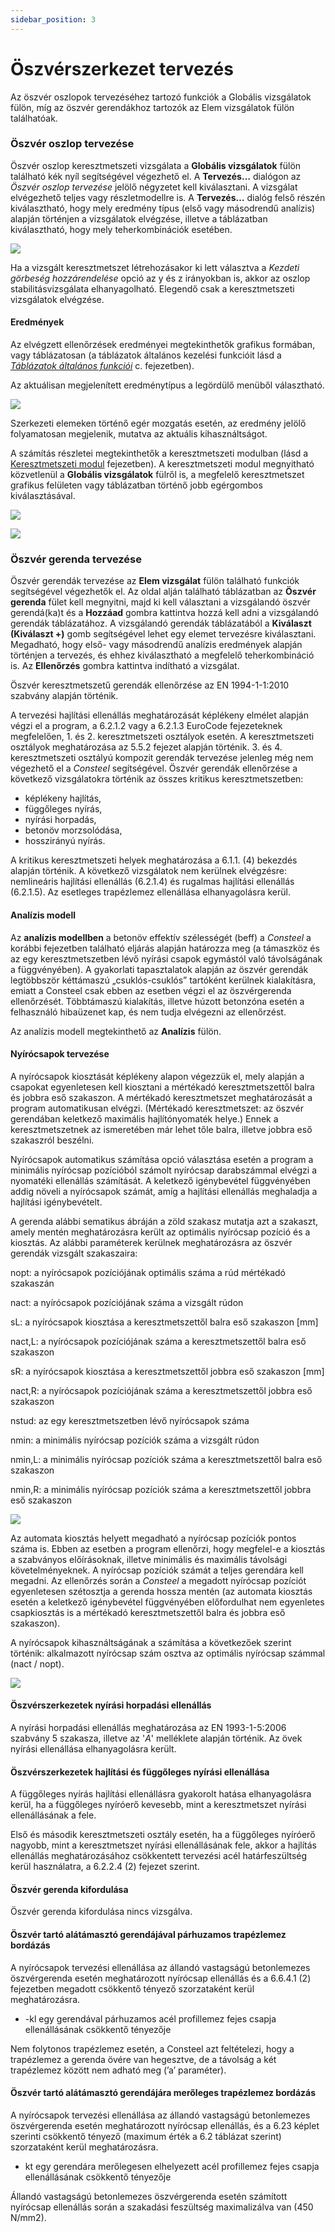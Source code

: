 ```yaml
---
sidebar_position: 3
---
```

# Öszvérszerkezet tervezés

<!-- wp:paragraph -->

Az öszvér oszlopok tervezéséhez tartozó funkciók a Globális vizsgálatok fülön, míg az öszvér gerendákhoz tartozók az Elem vizsgálatok fülön találhatóak.

<!-- /wp:paragraph -->

<!-- wp:heading {"level":3} -->

### Öszvér oszlop tervezése

<!-- /wp:heading -->

<!-- wp:paragraph -->

Öszvér oszlop keresztmetszeti vizsgálata a **Globális vizsgálatok** fülön található kék nyíl segítségével végezhető el. A **Tervezés…** dialógon az _Öszvér oszlop tervezése_ jelölő négyzetet kell kiválasztani. A vizsgálat elvégezhető teljes vagy részletmodellre is. A **Tervezés…** dialóg felső részén kiválasztható, hogy mely eredmény típus (első vagy másodrendű analízis) alapján történjen a vizsgálatok elvégzése, illetve a táblázatban kiválasztható, hogy mely teherkombinációk esetében.

<!-- /wp:paragraph -->

<!-- wp:image {"align":"center","id":37184,"width":466,"height":410,"sizeSlug":"full","linkDestination":"media","className":"is-style-editorskit-rounded"} -->

[![](https://consteelsoftware.com/wp-content/uploads/2022/06/dial_oszver_szelveny.png)](./img/wp-content-uploads-2022-06-dial_oszver_szelveny.png)

<!-- /wp:image -->

<!-- wp:paragraph -->

Ha a vizsgált keresztmetszet létrehozásakor ki lett választva a _Kezdeti görbeség hozzárendelése_ opció az y és z irányokban is, akkor az oszlop stabilitásvizsgálata elhanyagolható. Elegendő csak a keresztmetszeti vizsgálatok elvégzése.

<!-- /wp:paragraph -->

<!-- wp:heading {"level":4} -->

#### Eredmények

<!-- /wp:heading -->

<!-- wp:paragraph -->

Az elvégzett ellenőrzések eredményei megtekinthetők grafikus formában, vagy táblázatosan (a táblázatok általános kezelési funkcióit lásd a _[Táblázatok általános funkciói](../1_0_general-description/1_4_general-functions-for-tables.md)_ c. fejezetben).

<!-- /wp:paragraph -->

<!-- wp:paragraph -->

Az aktuálisan megjelenített eredménytípus a legördülő menüből választható.

<!-- /wp:paragraph -->

<!-- wp:image {"align":"center","id":37176,"width":573,"height":355,"sizeSlug":"full","linkDestination":"media"} -->

[![](https://consteelsoftware.com/wp-content/uploads/2022/06/scr_tervezes_oszver_eredmenyek.png)](./img/wp-content-uploads-2022-06-scr_tervezes_oszver_eredmenyek.png)

<!-- /wp:image -->

<!-- wp:paragraph -->

Szerkezeti elemeken történő egér mozgatás esetén, az eredmény jelölő folyamatosan megjelenik, mutatva az aktuális kihasználtságot.

<!-- /wp:paragraph -->

<!-- wp:paragraph -->

A számítás részletei megtekinthetők a keresztmetszeti modulban (lásd a[ Keresztmetszeti modul](../../category/section-module) fejezetben). A keresztmetszeti modul megnyitható közvetlenül a **Globális vizsgálatok** fülről is, a megfelelő keresztmetszet grafikus felületen vagy táblázatban történő jobb egérgombos kiválasztásával.

<!-- /wp:paragraph -->

<!-- wp:image {"align":"left","id":37051,"width":302,"height":213,"sizeSlug":"full","linkDestination":"media","className":"is-style-editorskit-rounded"} -->

[![](https://consteelsoftware.com/wp-content/uploads/2022/06/scr_tervezes_globalis_szelvenyvizsgalat.png)](./img/wp-content-uploads-2022-06-scr_tervezes_globalis_szelvenyvizsgalat.png)

<!-- /wp:image -->

<!-- wp:image {"align":"right","id":37043,"width":427,"height":207,"sizeSlug":"full","linkDestination":"media","className":"is-style-editorskit-rounded"} -->

[![](https://consteelsoftware.com/wp-content/uploads/2022/06/scr_tervezes_globalis_szelvenyvizsgalat_tablazat.png)](./img/wp-content-uploads-2022-06-scr_tervezes_globalis_szelvenyvizsgalat_tablazat.png)

<!-- /wp:image -->

<!-- wp:spacer {"height":"10px"} -->

<!-- /wp:spacer -->

<!-- wp:heading {"level":3} -->

### Öszvér gerenda tervezése

<!-- /wp:heading -->

<!-- wp:paragraph -->

Öszvér gerendák tervezése az **Elem vizsgálat** fülön található funkciók segítségével végezhetők el. Az oldal alján található táblázatban az **Öszvér gerenda** fület kell megnyitni, majd ki kell választani a vizsgálandó öszvér gerendá(ka)t és a **Hozzáad** gombra kattintva hozzá kell adni a vizsgálandó gerendák táblázatához. A vizsgálandó gerendák táblázatából a **Kiválaszt (Kiválaszt +)** gomb segítségével lehet egy elemet tervezésre kiválasztani. Megadható, hogy első- vagy másodrendű analízis eredmények alapján történjen a tervezés, és ehhez kiválasztható a megfelelő teherkombináció is. Az **Ellenőrzés** gombra kattintva indítható a vizsgálat.

<!-- /wp:paragraph -->

<!-- wp:paragraph -->

Öszvér keresztmetszetű gerendák ellenőrzése az EN 1994-1-1:2010 szabvány alapján történik.

<!-- /wp:paragraph -->

<!-- wp:paragraph -->

A tervezési hajlítási ellenállás meghatározását képlékeny elmélet alapján végzi el a program, a 6.2.1.2 vagy a 6.2.1.3 EuroCode fejezeteknek megfelelően, 1. és 2. keresztmetszeti osztályok esetén. A keresztmetszeti osztályok meghatározása az 5.5.2 fejezet alapján történik. 3. és 4. keresztmetszeti osztályú kompozit gerendák tervezése jelenleg még nem végezhető el a _Consteel_ segítségével. Öszvér gerendák ellenőrzése a következő vizsgálatokra történik az összes kritikus keresztmetszetben:

<!-- /wp:paragraph -->

<!-- wp:list -->

- képlékeny hajlítás,
- függőleges nyírás,
- nyírási horpadás,
- betonöv morzsolódása,
- hosszirányú nyírás.

<!-- /wp:list -->

<!-- wp:paragraph -->

A kritikus keresztmetszeti helyek meghatározása a 6.1.1. (4) bekezdés alapján történik. A következő vizsgálatok nem kerülnek elvégzésre: nemlineáris hajlítási ellenállás (6.2.1.4) és rugalmas hajlítási ellenállás (6.2.1.5). Az esetleges trapézlemez ellenállása elhanyagolásra kerül.

<!-- /wp:paragraph -->

<!-- wp:heading {"level":4} -->

#### Analízis modell

<!-- /wp:heading -->

<!-- wp:paragraph -->

Az **analízis modellben** a betonöv effektív szélességét (beff) a _Consteel_ a korábbi fejezetben található eljárás alapján határozza meg (a támaszköz és az egy keresztmetszetben lévő nyírási csapok egymástól való távolságának a függvényében). A gyakorlati tapasztalatok alapján az öszvér gerendák legtöbbször kéttámaszú „csuklós-csuklós” tartóként kerülnek kialakításra, emiatt a Consteel csak ebben az esetben végzi el az öszvérgerenda ellenőrzését. Többtámaszú kialakítás, illetve húzott betonzóna esetén a felhasználó hibaüzenet kap, és nem tudja elvégezni az ellenőrzést.

<!-- /wp:paragraph -->

<!-- wp:paragraph -->

Az analízis modell megtekinthető az **Analízis** fülön.

<!-- /wp:paragraph -->

<!-- wp:heading {"level":4} -->

#### Nyírócsapok tervezése

<!-- /wp:heading -->

<!-- wp:paragraph -->

A nyírócsapok kiosztását képlékeny alapon végezzük el, mely alapján a csapokat egyenletesen kell kiosztani a mértékadó keresztmetszettől balra és jobbra eső szakaszon. A mértékadó keresztmetszet meghatározását a program automatikusan elvégzi. (Mértékadó keresztmetszet: az öszvér gerendában keletkező maximális hajlítónyomaték helye.) Ennek a keresztmetszetnek az ismeretében már lehet tőle balra, illetve jobbra eső szakaszról beszélni.

<!-- /wp:paragraph -->

<!-- wp:paragraph -->

Nyírócsapok automatikus számítása opció választása esetén a program a minimális nyírócsap pozícióból számolt nyírócsap darabszámmal elvégzi a nyomatéki ellenállás számítását. A keletkező igénybevétel függvényében addig növeli a nyírócsapok számát, amíg a hajlítási ellenállás meghaladja a hajlítási igénybevételt.

<!-- /wp:paragraph -->

<!-- wp:paragraph -->

A gerenda alábbi sematikus ábráján a zöld szakasz mutatja azt a szakaszt, amely mentén meghatározásra került az optimális nyírócsap pozíció és a kiosztás. Az alábbi paraméterek kerülnek meghatározásra az öszvér gerendák vizsgált szakaszaira:

<!-- /wp:paragraph -->

<!-- wp:paragraph -->

nopt: a nyírócsapok pozíciójának optimális száma a rúd mértékadó szakaszán

<!-- /wp:paragraph -->

<!-- wp:paragraph -->

nact: a nyírócsapok pozíciójának száma a vizsgált rúdon

<!-- /wp:paragraph -->

<!-- wp:paragraph -->

sL: a nyírócsapok kiosztása a keresztmetszettől balra eső szakaszon \[mm]

<!-- /wp:paragraph -->

<!-- wp:paragraph -->

nact,L: a nyírócsapok pozíciójának száma a keresztmetszettől balra eső szakaszon

<!-- /wp:paragraph -->

<!-- wp:paragraph -->

sR: a nyírócsapok kiosztása a keresztmetszettől jobbra eső szakaszon \[mm]

<!-- /wp:paragraph -->

<!-- wp:paragraph -->

nact,R: a nyírócsapok pozíciójának száma a keresztmetszettől jobbra eső szakaszon

<!-- /wp:paragraph -->

<!-- wp:paragraph -->

nstud: az egy keresztmetszetben lévő nyírócsapok száma

<!-- /wp:paragraph -->

<!-- wp:paragraph -->

nmin: a minimális nyírócsap pozíciók száma a vizsgált rúdon

<!-- /wp:paragraph -->

<!-- wp:paragraph -->

nmin,L: a minimális nyírócsap pozíciók száma a keresztmetszettől balra eső szakaszon

<!-- /wp:paragraph -->

<!-- wp:paragraph -->

nmin,R: a minimális nyírócsap pozíciók száma a keresztmetszettől jobbra eső szakaszon

<!-- /wp:paragraph -->

<!-- wp:image {"align":"center","id":37168,"width":768,"height":464,"sizeSlug":"large","linkDestination":"media","className":"is-style-editorskit-rounded"} -->

[![](./img/wp-content-uploads-2022-06-pic_tervezes_oszver_nyirocsapok-1024x619.png)](https://consteelsoftware.com/wp-content/uploads/2022/06/pic_tervezes_oszver_nyirocsapok.png)

<!-- /wp:image -->

<!-- wp:paragraph -->

Az automata kiosztás helyett megadható a nyírócsap pozíciók pontos száma is. Ebben az esetben a program ellenőrzi, hogy megfelel-e a kiosztás a szabványos előírásoknak, illetve minimális és maximális távolsági követelményeknek. A nyírócsap pozíciók számát a teljes gerendára kell megadni. Az ellenőrzés során a _Consteel_ a megadott nyírócsap pozíciót egyenletesen szétosztja a gerenda hossza mentén (az automata kiosztás esetén a keletkező igénybevétel függvényében előfordulhat nem egyenletes csapkiosztás is a mértékadó keresztmetszettől balra és jobbra eső szakaszon).

<!-- /wp:paragraph -->

<!-- wp:paragraph -->

A nyírócsapok kihasználtságának a számítása a következőek szerint történik: alkalmazott nyírócsap szám osztva az optimális nyírócsap számmal (nact / nopt).

<!-- /wp:paragraph -->

<!-- wp:image {"align":"center","id":37160,"width":768,"height":399,"sizeSlug":"large","linkDestination":"media","className":"is-style-editorskit-rounded"} -->

[![](./img/wp-content-uploads-2022-06-scr_tervezes_oszver_eredmenyek_2-1024x532.png)](https://consteelsoftware.com/wp-content/uploads/2022/06/scr_tervezes_oszver_eredmenyek_2.png)

<!-- /wp:image -->

<!-- wp:heading {"level":4} -->

#### Öszvérszerkezetek nyírási horpadási ellenállás

<!-- /wp:heading -->

<!-- wp:paragraph -->

A nyírási horpadási ellenállás meghatározása az EN 1993-1-5:2006 szabvány 5 szakasza, illetve az '_A_' melléklete alapján történik. Az övek nyírási ellenállása elhanyagolásra került.

<!-- /wp:paragraph -->

<!-- wp:heading {"level":4} -->

#### Öszvérszerkezetek hajlítási és függőleges nyírási ellenállása

<!-- /wp:heading -->

<!-- wp:paragraph -->

A függőleges nyírás hajlítási ellenállásra gyakorolt hatása elhanyagolásra kerül, ha a függőleges nyíróerő kevesebb, mint a keresztmetszet nyírási ellenállásának a fele.

<!-- /wp:paragraph -->

<!-- wp:paragraph -->

Első és második keresztmetszeti osztály esetén, ha a függőleges nyíróerő nagyobb, mint a keresztmetszet nyírási ellenállásának fele, akkor a hajlítás ellenállás meghatározásához csökkentett tervezési acél határfeszültség kerül használatra, a 6.2.2.4 (2) fejezet szerint.

<!-- /wp:paragraph -->

<!-- wp:heading {"level":4} -->

#### Öszvér gerenda kifordulása

<!-- /wp:heading -->

<!-- wp:paragraph -->

Öszvér gerenda kifordulása nincs vizsgálva.

<!-- /wp:paragraph -->

<!-- wp:heading {"level":4} -->

#### Öszvér tartó alátámasztó gerendájával párhuzamos trapézlemez bordázás

<!-- /wp:heading -->

<!-- wp:paragraph -->

A nyírócsapok tervezési ellenállása az állandó vastagságú betonlemezes öszvérgerenda esetén meghatározott nyírócsap ellenállás és a 6.6.4.1 (2) fejezetben megadott csökkentő tényező szorzataként kerül meghatározásra.

<!-- /wp:paragraph -->

<!-- wp:list -->

- \-kl egy gerendával párhuzamos acél profillemez fejes csapja ellenállásának csökkentő tényezője

<!-- /wp:list -->

<!-- wp:paragraph -->

Nem folytonos trapézlemez esetén, a Consteel azt feltételezi, hogy a trapézlemez a gerenda övére van hegesztve, de a távolság a két trapézlemez között nem adható meg (’a’ paraméter).

<!-- /wp:paragraph -->

<!-- wp:heading {"level":4} -->

#### Öszvér tartó alátámasztó gerendájára merőleges trapézlemez bordázás

<!-- /wp:heading -->

<!-- wp:paragraph -->

A nyírócsapok tervezési ellenállása az állandó vastagságú betonlemezes öszvérgerenda esetén meghatározott nyírócsap ellenállás, és a 6.23 képlet szerinti csökkentő tényező (maximum érték a 6.2 táblázat szerint) szorzataként kerül meghatározásra.

<!-- /wp:paragraph -->

<!-- wp:list -->

-  kt egy gerendára merőlegesen elhelyezett acél profillemez fejes csapja ellenállásának csökkentő tényezője

<!-- /wp:list -->

<!-- wp:paragraph -->

Állandó vastagságú betonlemezes öszvérgerenda esetén számított nyírócsap ellenállás során a szakadási feszültség maximalizálva van (450 N/mm2).

<!-- /wp:paragraph -->
